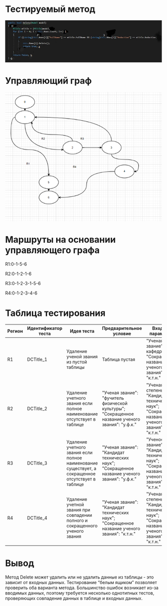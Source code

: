 # **Тестируемый метод**  
![alt text](code.png)
# **Управляющий граф**  
![alt text](graph.png)

# **Маршруты на основании управляющего графа**  
R1:0-1-5-6
  
R2:0-1-2-1-6  
  
R3:0-1-2-3-1-5-6 
  
R4:0-1-2-3-4-6
  
# **Таблица тестирования**  
|  Регион| Идентификатор теста | Идея теста |Предварительное условие|  Входные параметры|Ожидаемый результат| 
| ---| ---| --- |--- | ---| ---| 
| R1  |  DCTitle_1 | Удаление ученой звания из пустой таблицы | Таблица пустая | "Ученая звание": "зав. кафедры";   "Сокращенное название ученого звания": "к.т.н."| false| 
| R2  |  DCTitle_2 | Удаление учетного звания если полное наименование отсутствует в таблице |"Ученая звание": "фучитель физической культуры";  "Сокращенное название ученого звания": "у.ф.к." | "Ученая степень": "Кандидат технических наук";  "Сокращенное название ученого звания": "к.т.н."| false| 
| R3  |  DCTitle_3 | Удаление учетного звания если полное наименование существует, а сокращенное отсутствует в таблице |"Ученая звание": "Кандидат технических наук";  "Сокращенное название ученого звания": "у.ф.к." | "Ученое звание": "Кандидат технических наук";  "Сокращенное название ученого звания": "к.т.н."| false| 
| R4  |  DCTitle_4 | Удаление учетной звания при совпадении полного и сокращенного ученого звания  |"Ученая звание": "Кандидат технических наук";   "Сокращенное название ученого звания": "к.т.н." | "Ученая степень": "Кандидат технических наук";   "Сокращенное название ученого звания": "к.т.н."| true| 
# Вывод  
Метод Delete может удалить или не удалить данные из таблицы - это зависит от входных данных. Тестирование “белым ящиком” позволяет проверить оба варианта метода. Большинство ошибок возникает из-за вводимых данных, поэтому требуется несколько однотипных тестов, проверяющих совпадение данных в таблице и входных данных.
